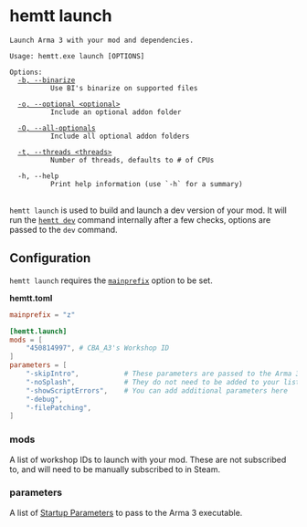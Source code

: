 # hemtt launch

<pre><code>Launch Arma 3 with your mod and dependencies.

Usage: hemtt.exe launch [OPTIONS]

Options:
  <a href="commands-dev.md#-b---binarize">-b, --binarize</a>
          Use BI's binarize on supported files

  <a href="commands-dev.md#-o---optional">-o, --optional &lt;optional&gt;</a>
          Include an optional addon folder

  <a href="commands-dev.md#-o---all-optionals">-O, --all-optionals</a>
          Include all optional addon folders

  <a href="commands.md#-t---threads">-t, --threads &lt;threads&gt;</a>
          Number of threads, defaults to # of CPUs

  -h, --help
          Print help information (use `-h` for a summary)
</code>
</pre>

`hemtt launch` is used to build and launch a dev version of your mod. It will run the [`hemtt dev`](commands-dev.md) command internally after a few checks, options are passed to the `dev` command.

## Configuration

`hemtt launch` requires the [`mainprefix`](configuration.md#main-prefix) option to be set.

**hemtt.toml**

```toml
mainprefix = "z"

[hemtt.launch]
mods = [
    "450814997", # CBA_A3's Workshop ID
]
parameters = [
    "-skipIntro",           # These parameters are passed to the Arma 3 executable
    "-noSplash",            # They do not need to be added to your list
    "-showScriptErrors",    # You can add additional parameters here
    "-debug",
    "-filePatching",
]
```


### mods

A list of workshop IDs to launch with your mod. These are not subscribed to, and will need to be manually subscribed to in Steam.

### parameters

A list of [Startup Parameters](https://community.bistudio.com/wiki/Arma_3:_Startup_Parameters) to pass to the Arma 3 executable.
